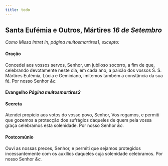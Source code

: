 ```yaml
---
title: todo
---
```

<h2 class="text-center">Santa Eufémia e Outros, Mártires <em>16 de Setembro</em></h2>

<em>Como Missa Intret in, página muitosmartires1, excepto:</em>

<h4 class="text-center">Oração</h4>
<div class="container-fluid">
<div class="row">
<div class="dropcap text-justify">

</div>
<div class="dropcap text-justify">
Concedei aos vossos servos, Senhor, um jubiloso socorro, a fim de que, celebrando devotamente neste dia, em cada ano, a paixão dos vossos S. S. Mártires Eufémia, Lúcia e Geminiano, imitemos também a constância da sua fé. Por nosso Senhor <em>&c.</em>
</div>
</div>
</div>

<h4 class="text-center">Evangelho <em>Página muitosmartires2</em></h4>

<h4 class="text-center">Secreta</h4>
<div class="container-fluid">
<div class="row">
<div class="dropcap text-justify">

</div>
<div class="dropcap text-justify">
Atendei propício aos votos do vosso povo, Senhor, Vos rogamos, e permiti que gozemos a protecção dos sufrágios daqueles de quem pela vossa graça celebramos esta solenidade. Por nosso Senhor <em>&c.</em>
</div>
</div>
</div>

<h4 class="text-center">Postcomúnio</h4>
<div class="container-fluid">
<div class="row">
<div class="dropcap text-justify">

</div>
<div class="dropcap text-justify">
Ouvi as nossas preces, Senhor, e permiti que sejamos protegidos incessantemente com os auxílios daqueles cuja solenidade celebramos. Por nosso Senhor <em>&c.</em>
</div>
</div>
</div>
